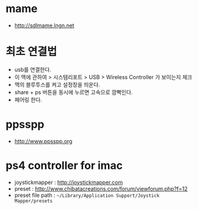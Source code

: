 # mame
- http://sdlmame.lngn.net

# 최초 연결법
- usb를 연결한다.
- 이 맥에 관하여 >  시스템리포트 > USB > Wireless Controller 가 보이는지 체크
- 맥의 블루투스를 켜고 설정창을 띄운다.
- share + ps 버튼을 동시에 누르면 고속으로 깜빡인다.
- 페어링 한다.

# ppsspp
- http://www.ppsspp.org

# ps4 controller for imac
- joystickmapper : http://joystickmapper.com
- preset : http://www.chibatacreations.com/forum/viewforum.php?f=12
- preset file path : `~/Library/Application Support/Joystick Mapper/presets`
